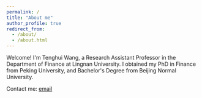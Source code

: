 ```yaml
---
permalink: /
title: "About me"
author_profile: true
redirect_from: 
  - /about/
  - /about.html
---
```


Welcome! I'm Tenghui Wang, a Research Assistant Professor in the Department of Finance at Lingnan University. I obtained my PhD in Finance from Peking University, and Bachelor's Degree from Beijing Normal University.

Contact me: [email](mailto:tenghui.wangth@gmail.com)
